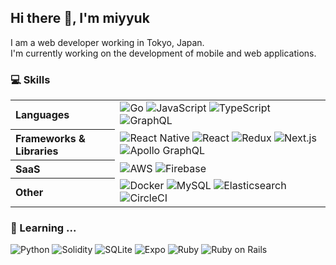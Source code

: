 ## Hi there 👋, I'm miyyuk
I am a web developer working in Tokyo, Japan.<br>
I'm currently working on the development of mobile and web applications.

### 💻 Skills
<table>
  <tr align="left">
    <th>Languages</th>
    <td>
      <img alt="Go" src="https://img.shields.io/badge/Go-%2300ADD8.svg?style=flat&logo=go&logoColor=white" />
      <img alt="JavaScript" src="https://img.shields.io/badge/JavaScript-%23323330.svg?style=flat&logo=javascript&logoColor=%23F7DF1E" />
      <img alt="TypeScript" src="https://img.shields.io/badge/TypeScript-%233178C6.svg?style=flat&logo=typescript&logoColor=white" />
      <img alt="GraphQL" src="https://img.shields.io/badge/-GraphQL-%23E10098?style=flat&logo=graphql&logoColor=white" />
    </td>
  </tr>
  <tr align="left">
    <th>Frameworks & Libraries</th>
    <td>
      <img alt="React Native" src="https://img.shields.io/badge/React_Native-%23555.svg?style=flat&logo=react&logoColor=%2361DAFB" />
      <img alt="React" src="https://img.shields.io/badge/React-%23555.svg?style=flat&logo=react&logoColor=%2361DAFB" />
      <img alt="Redux" src="https://img.shields.io/badge/Redux-%23764ABC.svg?style=flat&logo=redux&logoColor=white" />
      <img alt="Next.js" src="https://img.shields.io/badge/Next.js-black?style=flat&logo=next.js&logoColor=white" />
      <img alt="Apollo GraphQL" src="https://img.shields.io/badge/-Apollo_GraphQL-%23311C87?style=flat&logo=apollo-graphql" />
    </td>
  </tr>
  <tr align="left">
    <th>SaaS</th>
    <td>
      <img alt="AWS" src="https://img.shields.io/badge/AWS-%23232F3E.svg?style=flat&logo=amazon-aws&logoColor=%23FF9900" />
      <img alt="Firebase" src="https://img.shields.io/badge/Firebase-%23059BE5.svg?style=flat&logo=firebase" />
    </td>
  </tr>
  <tr align="left">
    <th>Other</th>
    <td>
      <img alt="Docker" src="https://img.shields.io/badge/Docker-%232496ED.svg?style=flat&logo=docker&logoColor=white" />
      <img alt="MySQL" src="https://img.shields.io/badge/MySQL-%234479A1.svg?style=flat&logo=mysql&logoColor=white" />
      <img alt="Elasticsearch" src="https://img.shields.io/badge/-Elasticsearch-%23005571?style=flat&logo=elasticsearch" />
      <img alt="CircleCI" src="https://img.shields.io/badge/CircleCI-%23343434.svg?style=flat&logo=circleci&logoColor=white" />
    </td>
  </tr>
</table>


### 🌱 Learning ...
<p>
<img alt="Python" src="https://img.shields.io/badge/Python-%233776AB?style=flat&logo=python&logoColor=ffdd54" />
<img alt="Solidity" src="https://img.shields.io/badge/Solidity-%23363636.svg?style=flat&logo=solidity&logoColor=white" />
<img alt="SQLite" src="https://img.shields.io/badge/SQLite-%23003B57.svg?style=flat&logo=ruby-on-rails&logoColor=white" />
<img alt="Expo" src="https://img.shields.io/badge/Expo-%23000020?style=flat&logo=expo&logoColor=#D04A37" />
<img alt="Ruby" src="https://img.shields.io/badge/Ruby-%23CC342D.svg?style=flat&logo=ruby&logoColor=white" />
<img alt="Ruby on Rails" src="https://img.shields.io/badge/Ruby_on_Rails-%23CC0000.svg?style=flat&logo=ruby-on-rails&logoColor=white" />
</p>


<!--
**miyyuk/miyyuk** is a ✨ _special_ ✨ repository because its `README.md` (this file) appears on your GitHub profile.

Here are some ideas to get you started:

- 🔭 I’m currently working on ...
- 🌱 I’m currently learning ...
- 👯 I’m looking to collaborate on ...
- 🤔 I’m looking for help with ...
- 💬 Ask me about ...
- 📫 How to reach me: ...
- 😄 Pronouns: ...
- ⚡ Fun fact: ...
-->
